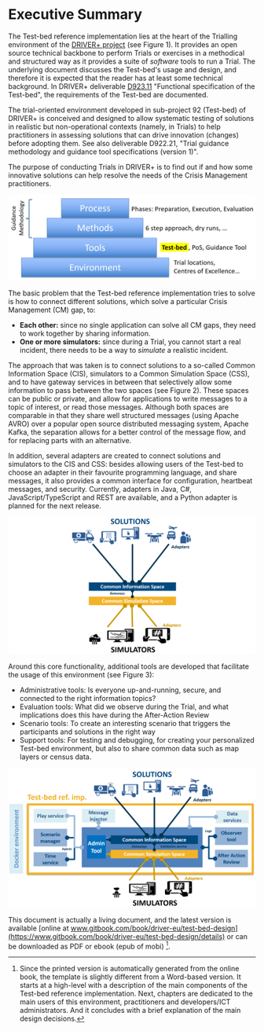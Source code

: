 # Executive Summary

The Test-bed reference implementation lies at the heart of the Trialling environment of the [DRIVER+ project](driver-project.eu) (see Figure 1). It provides an open source technical backbone to perform Trials or exercises in a methodical and structured way as it provides a suite of *software* tools to run a Trial. The underlying document discusses the Test-bed's usage and design, and therefore it is expected that the reader has at least some technical background. In DRIVER+ deliverable [D923.11](https://driver-eu.gitbooks.io/test-bed-specification) "Functional specification of the Test-bed", the requirements of the Test-bed are documented.

The trial-oriented environment developed in sub-project 92 (Test-bed) of DRIVER+ is conceived and designed to allow systematic testing of solutions in realistic but non-operational contexts (namely, in Trials) to help practitioners in assessing solutions that can drive innovation (changes) before adopting them. See also deliverable D922.21, "Trial guidance methodology and guidance tool specifications (version 1)".

The purpose of conducting Trials in DRIVER+ is to find out if and how some innovative solutions can help resolve the needs of the Crisis Management practitioners.

![PTME paradigm applied to DRIVER+](img/pmte_paradigm.png)

The basic problem that the Test-bed reference implementation tries to solve is how to connect different solutions, which solve a particular Crisis Management (CM) gap, to:
- **Each other:** since no single application can solve all CM gaps, they need to work together by sharing information.
- **One or more simulators:** since during a Trial, you cannot start a real incident, there needs to be a way to *simulate* a realistic incident.

The approach that was taken is to connect solutions to a so-called Common Information Space (CIS), simulators to a Common Simulation Space (CSS), and to have gateway services in between that selectively allow some information to pass between the two spaces (see Figure 2). These spaces can be public or private, and allow for applications to write messages to a topic of interest, or read those messages. Although both spaces are comparable in that they share well structured messages (using Apache AVRO) over a popular open source distributed messaging system, Apache Kafka, the separation allows for a better control of the message flow, and for replacing parts with an alternative.

In addition, several adapters are created to connect solutions and simulators to the CIS and CSS: besides allowing users of the Test-bed to choose an adapter in their favourite programming language, and share messages, it also provides a common interface for configuration, heartbeat messages, and security. Currently, adapters in Java, C#, JavaScript/TypeScript and REST are available, and a Python adapter is planned for the next release.

![CIS and CSS](img/test_bed_overview_cis_css.png)

Around this core functionality, additional tools are developed that facilitate the usage of this environment (see Figure 3):
- Administrative tools: Is everyone up-and-running, secure, and connected to the right information topics?
- Evaluation tools: What did we observe during the Trial, and what implications does this have during the After-Action Review
- Scenario tools: To create an interesting scenario that triggers the participants and solutions in the right way
- Support tools: For testing and debugging, for creating your personalized Test-bed environment, but also to share common data such as map layers or census data.

![Test-bed reference implementation](img/test-bed-components-explained.png)

This document is actually a living document, and the latest version is available [online at www.gitbook.com/book/driver-eu/test-bed-design](https://www.gitbook.com/book/driver-eu/test-bed-design/details) or can be downloaded as PDF or ebook (epub of mobi) [^1].

[^1]: Since the printed version is automatically generated from the online book, the template is slightly different from a Word-based version. It starts at a high-level with a description of the main components of the Test-bed reference implementation. Next, chapters are dedicated to the main users of this environment, practitioners and developers/ICT administrators. And it concludes with a brief explanation of the main design decisions.
